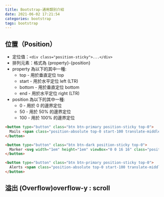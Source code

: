 ```yaml
---
title: Bootstrap-通用類別介紹
date: 2021-06-02 17:21:54
categories: bootstrap
tags: bootstrap
---
```


## 位置（Position）

- 定位值：`<div class="position-sticky">...</div>`
- 排列元素：格式為 {property}-{position}
- property 為以下的其中一種:
  - top - 用於垂直定位 top
  - start - 用於水平定位 left (LTR)
  - bottom - 用於垂直定位 bottom
  - end - 用於水平定位 right (LTR)
- position 為以下的其中一種:
  - 0 - 用於 0 的邊界定位
  - 50 - 用於 50% 的邊界定位
  - 100 - 用於 100% 的邊界定位
<!--more-->
```html
<button type="button" class="btn btn-primary position-sticky top-0">
  Mails <span class="position-absolute top-0 start-100 translate-middle badge rounded-pill bg-secondary">+99 <span class="visually-hidden">unread messages</span></span>
</button>

<button type="button" class="btn btn-dark position-sticky top-0">
  Marker <svg width="1em" height="1em" viewBox="0 0 16 16" class="position-absolute top-100 start-50 translate-middle mt-1 bi bi-caret-down-fill" fill="#212529" xmlns="http://www.w3.org/2000/svg"><path d="M7.247 11.14L2.451 5.658C1.885 5.013 2.345 4 3.204 4h9.592a1 1 0 0 1 .753 1.659l-4.796 5.48a1 1 0 0 1-1.506 0z"/></svg>
</button>

<button type="button" class="btn btn-primary position-sticky top-0">
  Alerts <span class="position-absolute top-0 start-100 translate-middle badge border border-light rounded-circle bg-danger p-2"><span class="visually-hidden">unread messages</span></span>
</button>
```

## 溢出 (Overflow)overflow-y : scroll
